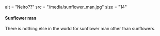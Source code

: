 alt = "Neiro??"
src = "/media/sunflower_man.jpg"
size = "14"

#### Sunflower man

There is nothing else in the world for sunflower man other than sunflowers.

